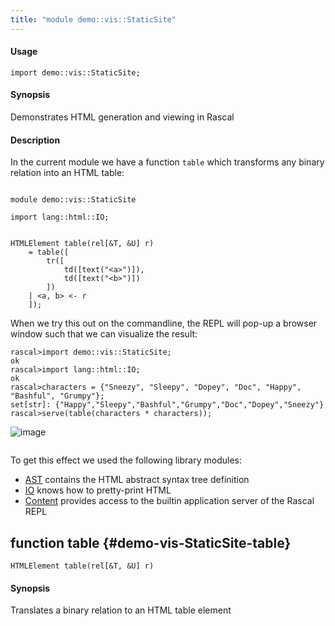 ```yaml
---
title: "module demo::vis::StaticSite"
---
```


#### Usage

`import demo::vis::StaticSite;`

#### Synopsis

Demonstrates HTML generation and viewing in Rascal

#### Description


In the current module we have a function `table` which transforms
any binary relation into an HTML table:


```rascal 

module demo::vis::StaticSite

import lang::html::IO;


HTMLElement table(rel[&T, &U] r)
    = table([
        tr([
            td([text("<a>")]),
            td([text("<b>")])
        ])
    | <a, b> <- r    
    ]);

```

When we try this out on the commandline, the REPL will pop-up
a browser window such that we can visualize the result:


```rascal-shell 
rascal>import demo::vis::StaticSite;
ok
rascal>import lang::html::IO;
ok
rascal>characters = {"Sneezy", "Sleepy", "Dopey", "Doc", "Happy", "Bashful", "Grumpy"};
set[str]: {"Happy","Sleepy","Bashful","Grumpy","Doc","Dopey","Sneezy"}
rascal>serve(table(characters * characters));
```
![image](/assets/Library/demo/vis/StaticSite_screenshot_22.png)
```rascal-shell
```

To get this effect we used the following library modules:
* [AST](../../../Library/lang/html/AST.md) contains the HTML abstract syntax tree definition
* [IO](../../../Library/lang/html/IO.md) knows how to pretty-print HTML
* [Content](../../../Library/Content.md) provides access to the builtin application server of the Rascal REPL


## function table {#demo-vis-StaticSite-table}

```rascal
HTMLElement table(rel[&T, &U] r)

```

#### Synopsis

Translates a binary relation to an HTML table element

